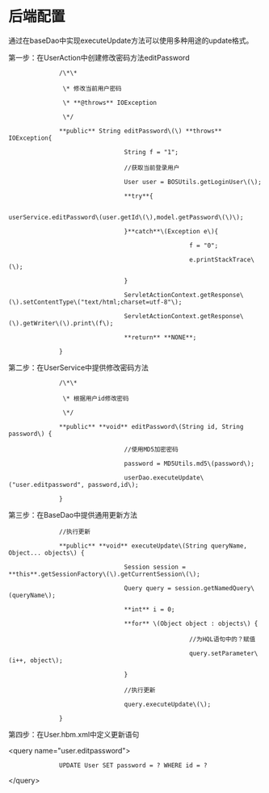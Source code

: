 # 后端配置

通过在baseDao中实现executeUpdate方法可以使用多种用途的update格式。



第一步：在UserAction中创建修改密码方法editPassword

                  /\*\*

                   \* 修改当前用户密码

                   \* **@throws** IOException

                   \*/

                  **public** String editPassword\(\) **throws** IOException{

                                    String f = "1";

                                    //获取当前登录用户

                                    User user = BOSUtils.getLoginUser\(\);

                                    **try**{

                                                      userService.editPassword\(user.getId\(\),model.getPassword\(\)\);

                                    }**catch**\(Exception e\){

                                                      f = "0";

                                                      e.printStackTrace\(\);

                                    }

                                    ServletActionContext.getResponse\(\).setContentType\("text/html;charset=utf-8"\);

                                    ServletActionContext.getResponse\(\).getWriter\(\).print\(f\);

                                    **return** **NONE**;

                  }

第二步：在UserService中提供修改密码方法

                  /\*\*

                   \* 根据用户id修改密码

                   \*/

                  **public** **void** editPassword\(String id, String password\) {

                                    //使用MD5加密密码

                                    password = MD5Utils.md5\(password\);

                                    userDao.executeUpdate\("user.editpassword", password,id\);

                  }

第三步：在BaseDao中提供通用更新方法

                  //执行更新

                  **public** **void** executeUpdate\(String queryName, Object... objects\) {

                                    Session session = **this**.getSessionFactory\(\).getCurrentSession\(\);

                                    Query query = session.getNamedQuery\(queryName\);

                                    **int** i = 0;

                                    **for** \(Object object : objects\) {

                                                      //为HQL语句中的？赋值

                                                      query.setParameter\(i++, object\);

                                    }

                                    //执行更新

                                    query.executeUpdate\(\);

                  }

第四步：在User.hbm.xml中定义更新语句

&lt;query name="user.editpassword"&gt;

                  UPDATE User SET password = ? WHERE id = ?

&lt;/query&gt;

